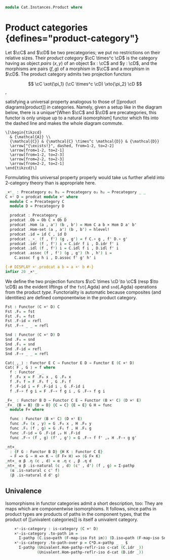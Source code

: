 <!--
```agda
open import Cat.Functor.Base
open import Cat.Prelude

import Cat.Reasoning
```
-->

```agda
module Cat.Instances.Product where
```

<!--
```agda
open Precategory
open Functor
open _=>_
private variable
  o₁ h₁ o₂ h₂ : Level
  B C D E : Precategory o₁ h₁
```
-->

# Product categories {defines="product-category"}

Let $\cC$ and $\cD$ be two precategories; we put no restrictions
on their relative sizes. Their _product category_ $\cC \times^c
\cD$ is the category having as object _pairs_ $(x, y)$ of an object
$x : \cC$ and $y : \cD$, and the morphisms are pairs $(f, g)$ of a
morphism in $\cC$ and a morphism in $\cD$. The product category
admits two projection functors

$$
\cC \xot{\pi_1} (\cC \times^c \cD) \xto{\pi_2} \cD
$$,

satisfying a universal property analogous to those of [[product
diagrams|product]] _in_ categories. Namely, given a setup like in the
diagram below, there is a unique^[When $\cC$ and $\cD$ are
precategories, this functor is only unique up to a natural isomorphism]
functor which fits into the dashed line and makes the whole diagram
commute.

[product diagrams]: Cat.Diagram.Product.html

~~~{.quiver}
\[\begin{tikzcd}
  & {\mathcal{A}} \\
  {\mathcal{C}} & {\mathcal{C} \times^c \mathcal{D}} & {\mathcal{D}}
  \arrow["{\exists!}", dashed, from=1-2, to=2-2]
  \arrow[from=1-2, to=2-1]
  \arrow[from=1-2, to=2-3]
  \arrow[from=2-2, to=2-3]
  \arrow[from=2-2, to=2-1]
\end{tikzcd}\]
~~~

Formulating this universal property properly would take us further
afield into 2-category theory than is appropriate here.

```agda
_×ᶜ_ : Precategory o₁ h₁ → Precategory o₂ h₂ → Precategory _ _
C ×ᶜ D = prodcat module ×ᶜ where
  module C = Precategory C
  module D = Precategory D

  prodcat : Precategory _ _
  prodcat .Ob = Ob C × Ob D
  prodcat .Hom (a , a') (b , b') = Hom C a b × Hom D a' b'
  prodcat .Hom-set (a , a') (b , b') = hlevel!
  prodcat .id = id C , id D
  prodcat ._∘_ (f , f') (g , g') = f C.∘ g , f' D.∘ g'
  prodcat .idr (f , f') i = C.idr f i , D.idr f' i
  prodcat .idl (f , f') i = C.idl f i , D.idl f' i
  prodcat .assoc (f , f') (g , g') (h , h') i =
    C.assoc f g h i , D.assoc f' g' h' i

{-# DISPLAY ×ᶜ.prodcat a b = a ×ᶜ b #-}
infixr 20 _×ᶜ_
```

We define the two projection functors $\cC \times \cD \to \cC$ (resp
$\to \cD$) as the evident liftings of the `fst`{.Agda} and `snd`{.Agda}
operations from the product _type_. Functoriality is automatic because
composites (and identities) are defined componentwise in the product
category.

```agda
Fst : Functor (C ×ᶜ D) C
Fst .F₀ = fst
Fst .F₁ = fst
Fst .F-id = refl
Fst .F-∘ _ _ = refl

Snd : Functor (C ×ᶜ D) D
Snd .F₀ = snd
Snd .F₁ = snd
Snd .F-id = refl
Snd .F-∘ _ _ = refl

Cat⟨_,_⟩ : Functor E C → Functor E D → Functor E (C ×ᶜ D)
Cat⟨ F , G ⟩ = f where
  f : Functor _ _
  f .F₀ x = F .F₀ x , G .F₀ x
  f .F₁ f = F .F₁ f , G .F₁ f
  f .F-id i = F .F-id i , G .F-id i
  f .F-∘ f g i = F .F-∘ f g i , G .F-∘ f g i

_F×_ : Functor B D → Functor C E → Functor (B ×ᶜ C) (D ×ᶜ E)
_F×_ {B = B} {D = D} {C = C} {E = E} G H = func
  module F× where

  func : Functor (B ×ᶜ C) (D ×ᶜ E)
  func .F₀ (x , y) = G .F₀ x , H .F₀ y
  func .F₁ (f , g) = G .F₁ f , H .F₁ g
  func .F-id = G .F-id ,ₚ H .F-id
  func .F-∘ (f , g) (f' , g') = G .F-∘ f f' ,ₚ H .F-∘ g g'

_nt×_
  : {F G : Functor B D} {H K : Functor C E}
  → F => G → H => K → (F F× H) => (G F× K)
_nt×_ α β .η (c , d) = α .η c , β .η d
_nt×_ α β .is-natural (c , d) (c' , d') (f , g) = Σ-pathp
  (α .is-natural c c' f)
  (β .is-natural d d' g)
```

<!--
```agda
{-# DISPLAY F×.func F G = F F× G #-}
```
-->


## Univalence

Isomorphisms in functor categories admit a short description, too: They
are maps which are componentwise isomorphisms. It follows, since paths
in product types are products of paths in the component types, that the
product of [[univalent categories]] is itself a univalent category.

<!--
```agda
module
  _ {o ℓ o' ℓ'} {C : Precategory o ℓ} {D : Precategory o' ℓ'}
    (c-cat : is-category C) (d-cat : is-category D) where
    private
      module C   = Univalent c-cat
      module D   = Univalent d-cat
      module C*D = Cat.Reasoning (C ×ᶜ D)
```
-->

```agda
    ×ᶜ-is-category : is-category (C ×ᶜ D)
    ×ᶜ-is-category .to-path im =
      Σ-pathp (C.iso→path (F-map-iso Fst im)) (D.iso→path (F-map-iso Snd im))
    ×ᶜ-is-category .to-path-over p = C*D.≅-pathp _ _ $
      Σ-pathp (Univalent.Hom-pathp-reflr-iso c-cat (C.idr _))
              (Univalent.Hom-pathp-reflr-iso d-cat (D.idr _))
```
